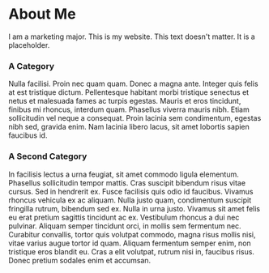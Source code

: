 <h1>About Me</h1>

I am a marketing major.
This is my website.
This text doesn't matter. 
It is a placeholder.

<h3>A Category</h3>

Nulla facilisi. Proin nec quam quam. Donec a magna ante. Integer quis felis at est tristique dictum. Pellentesque habitant morbi tristique senectus et netus et malesuada fames ac turpis egestas. Mauris et eros tincidunt, finibus mi rhoncus, interdum quam. Phasellus viverra mauris nibh. Etiam sollicitudin vel neque a consequat. Proin lacinia sem condimentum, egestas nibh sed, gravida enim. Nam lacinia libero lacus, sit amet lobortis sapien faucibus id.



<h3>A Second Category</h3>

In facilisis lectus a urna feugiat, sit amet commodo ligula elementum. Phasellus sollicitudin tempor mattis. Cras suscipit bibendum risus vitae cursus. Sed in hendrerit ex. Fusce facilisis quis odio id faucibus. Vivamus rhoncus vehicula ex ac aliquam. Nulla justo quam, condimentum suscipit fringilla rutrum, bibendum sed ex. Nulla in urna justo. Vivamus sit amet felis eu erat pretium sagittis tincidunt ac ex. Vestibulum rhoncus a dui nec pulvinar. Aliquam semper tincidunt orci, in mollis sem fermentum nec. Curabitur convallis, tortor quis volutpat commodo, magna risus mollis nisi, vitae varius augue tortor id quam. Aliquam fermentum semper enim, non tristique eros blandit eu. Cras a elit volutpat, rutrum nisi in, faucibus risus. Donec pretium sodales enim et accumsan.

